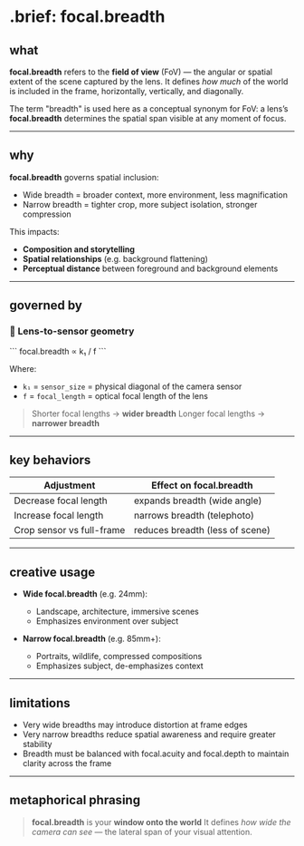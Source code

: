 # .brief: focal.breadth

## what

**focal.breadth** refers to the **field of view** (FoV) — the angular or spatial extent of the scene captured by the lens. It defines *how much* of the world is included in the frame, horizontally, vertically, and diagonally.

The term "breadth" is used here as a conceptual synonym for FoV: a lens’s **focal.breadth** determines the spatial span visible at any moment of focus.

---

## why

**focal.breadth** governs spatial inclusion:
- Wide breadth = broader context, more environment, less magnification
- Narrow breadth = tighter crop, more subject isolation, stronger compression

This impacts:
- **Composition and storytelling**
- **Spatial relationships** (e.g. background flattening)
- **Perceptual distance** between foreground and background elements

---

## governed by

### 📐 Lens-to-sensor geometry

\`\`\`
focal.breadth ∝ k₁ / f
\`\`\`

Where:
- `k₁` = `sensor_size` = physical diagonal of the camera sensor
- `f` = `focal_length` = optical focal length of the lens

> Shorter focal lengths → **wider breadth**
> Longer focal lengths → **narrower breadth**

---

## key behaviors

| Adjustment             | Effect on focal.breadth         |
|------------------------|----------------------------------|
| Decrease focal length  | expands breadth (wide angle)     |
| Increase focal length  | narrows breadth (telephoto)      |
| Crop sensor vs full-frame | reduces breadth (less of scene) |

---

## creative usage

- **Wide focal.breadth** (e.g. 24mm):
  - Landscape, architecture, immersive scenes
  - Emphasizes environment over subject

- **Narrow focal.breadth** (e.g. 85mm+):
  - Portraits, wildlife, compressed compositions
  - Emphasizes subject, de-emphasizes context

---

## limitations

- Very wide breadths may introduce distortion at frame edges
- Very narrow breadths reduce spatial awareness and require greater stability
- Breadth must be balanced with focal.acuity and focal.depth to maintain clarity across the frame

---

## metaphorical phrasing

> **focal.breadth** is your **window onto the world**
> It defines *how wide the camera can see* — the lateral span of your visual attention.
